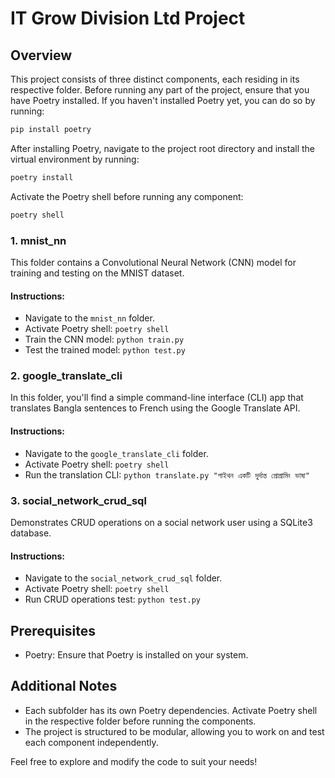 # IT Grow Division Ltd Project

## Overview

This project consists of three distinct components, each residing in its respective folder. Before running any part of the project, ensure that you have Poetry installed. If you haven't installed Poetry yet, you can do so by running:

```bash
pip install poetry
```

After installing Poetry, navigate to the project root directory and install the virtual environment by running:

```bash
poetry install
```

Activate the Poetry shell before running any component:

```bash
poetry shell
```

### 1. mnist_nn

This folder contains a Convolutional Neural Network (CNN) model for training and testing on the MNIST dataset.

#### Instructions:

- Navigate to the `mnist_nn` folder.
- Activate Poetry shell: `poetry shell`
- Train the CNN model: `python train.py`
- Test the trained model: `python test.py`

### 2. google_translate_cli

In this folder, you'll find a simple command-line interface (CLI) app that translates Bangla sentences to French using the Google Translate API.

#### Instructions:

- Navigate to the `google_translate_cli` folder.
- Activate Poetry shell: `poetry shell`
- Run the translation CLI: `python translate.py "পাইথন একটি দুর্দান্ত প্রোগ্রামিং ভাষা"`

### 3. social_network_crud_sql

Demonstrates CRUD operations on a social network user using a SQLite3 database.

#### Instructions:

- Navigate to the `social_network_crud_sql` folder.
- Activate Poetry shell: `poetry shell`
- Run CRUD operations test: `python test.py`

## Prerequisites

- Poetry: Ensure that Poetry is installed on your system.

## Additional Notes

- Each subfolder has its own Poetry dependencies. Activate Poetry shell in the respective folder before running the components.
- The project is structured to be modular, allowing you to work on and test each component independently.

Feel free to explore and modify the code to suit your needs!